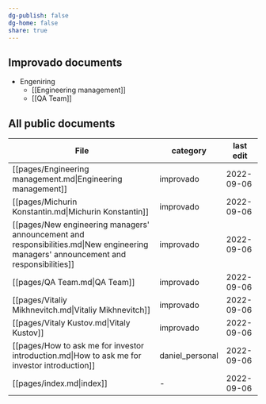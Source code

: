 ```yaml
---
dg-publish: false
dg-home: false
share: true
---
```


## Improvado documents
- Engeniring
	- [[Engineering management]]
	- [[QA Team]]

## All public documents 
| File                                                                                                                                  | category        | last edit  |
| ------------------------------------------------------------------------------------------------------------------------------------- | --------------- | ---------- |
| [[pages/Engineering management.md\|Engineering management]]                                                                           | improvado       | 2022-09-06 |
| [[pages/Michurin Konstantin.md\|Michurin Konstantin]]                                                                                 | improvado       | 2022-09-06 |
| [[pages/New engineering managers' announcement and responsibilities.md\|New engineering managers' announcement and responsibilities]] | improvado       | 2022-09-06 |
| [[pages/QA Team.md\|QA Team]]                                                                                                         | improvado       | 2022-09-06 |
| [[pages/Vitaliy Mikhnevitch.md\|Vitaliy Mikhnevitch]]                                                                                 | improvado       | 2022-09-06 |
| [[pages/Vitaly Kustov.md\|Vitaly Kustov]]                                                                                             | improvado       | 2022-09-06 |
| [[pages/How to ask me for investor introduction.md\|How to ask me for investor introduction]]                                         | daniel_personal | 2022-09-06 |
| [[pages/index.md\|index]]                                                                                                             | \-              | 2022-09-06 |

